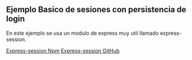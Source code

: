 ## Ejemplo Basico de sesiones con persistencia de login

En este ejemplo se usa un modulo de express muy util llamado express-session.

[Express-session Npm](https://www.npmjs.com/package/express-session)
[Express-session GitHub](https://github.com/expressjs/session#readme)

